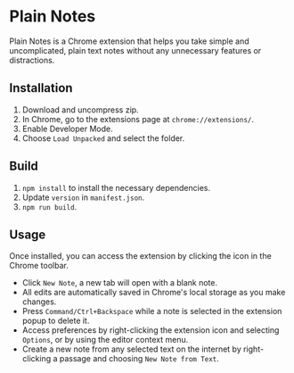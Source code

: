 # Plain Notes

Plain Notes is a Chrome extension that helps you take simple and uncomplicated, plain text notes without any unnecessary features or distractions.

## Installation

1. Download and uncompress zip.
2. In Chrome, go to the extensions page at `chrome://extensions/`.
3. Enable Developer Mode.
4. Choose `Load Unpacked` and select the folder.

## Build

1. `npm install` to install the necessary dependencies.
2. Update `version` in `manifest.json`.
3. `npm run build`.

## Usage

Once installed, you can access the extension by clicking the icon in the Chrome toolbar.

- Click `New Note`, a new tab will open with a blank note.
- All edits are automatically saved in Chrome's local storage as you make changes.
- Press `Command/Ctrl+Backspace` while a note is selected in the extension popup to delete it.
- Access preferences by right-clicking the extension icon and selecting `Options`, or by using the editor context menu.
- Create a new note from any selected text on the internet by right-clicking a passage and choosing `New Note from Text`.